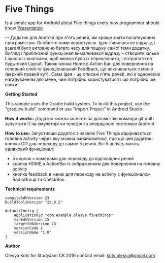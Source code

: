 # **Five Things**
Is a simple app for Android  about 
Five things every new programmer should know
[Presentation](https://docs.google.com/presentation/d/1XrWibljd9WLswOdzunRz6-FN6TJ0tpby-euajv3vr2E/edit?usp=sharing)

--
Додаток для Android про п'ять речей, які краще знати початкуючим програмістам.
Особисто ними користуюся.
Ідея з’явилася не відразу, і взагалі було витрачено багато часу для пошуку самої теми додатку. Вигляд і приблизний функціонал вималювався відразу – створити кілька Layouts із кнопками, щоб можна було їх переключити, і потрапити на будь-який Layout. Також іконка Home в Action bar, для повернення на головний слой та  функціональний Feedback, що викликається з меню (верхній правий кут).
Сама ідея - це описані п’ять речей, які є одночасно нагадуванням для мене, чим потрібно користуватися і що потрібно ще вчити. 


**Getting Started**

This sample uses the Gradle build system. To build this project, use the "gradlew build" command or use "Import Project" in Android Studio.

**How it works:**
Додаток можна скачати за допомогою команди git pull і запустити її на емуляторі чи телефоні з операціною системою Android.

**How to use:**
Запустивши додаток з назвою Five Things відкривається головна activity через яку можна ознайомитися, про що цей додаток і кнопка GO для переходу до самих 5 речей.
Всі 5 activity мають однаковий функціонал:
- 5 кнопок з номерами для переходу до відповідних речей
- кнопка HOME в ActionBar із зображенням для повернення на головну activity
- кнопка feedback в меню для переходу на activity з функціоналом RadioGroup та CheckBox. 

**Technical requirements**

    compileSdkVersion 23
    buildToolsVersion "23.0.2"

    defaultConfig {
        applicationId "com.example.olesya.fivethings"
        minSdkVersion 15
        targetSdkVersion 23
        versionCode 1
        versionName "1.0"
    }


**Author**

Olesya Kots for StudyJam CK 2016
contact email: kots.olesya@gmail.com
